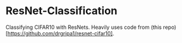 # ResNet-Classification
Classifying CIFAR10 with ResNets. Heavily uses code from (this repo)[https://github.com/drgripa1/resnet-cifar10].